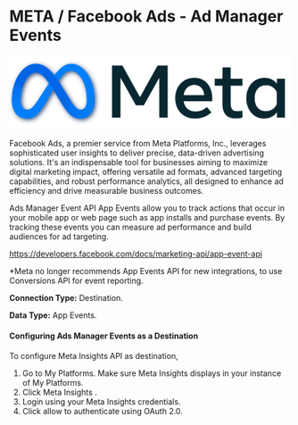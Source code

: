# META / Facebook Ads - Ad Manager Events

![](<.gitbook/assets/image (14).png>)

Facebook Ads, a premier service from Meta Platforms, Inc., leverages sophisticated user insights to deliver precise, data-driven advertising solutions. It's an indispensable tool for businesses aiming to maximize digital marketing impact, offering versatile ad formats, advanced targeting capabilities, and robust performance analytics, all designed to enhance ad efficiency and drive measurable business outcomes.

Ads Manager Event API App Events allow you to track actions that occur in your mobile app or web page such as app installs and purchase events. By tracking these events you can measure ad performance and build audiences for ad targeting.

[https://dev](https://developers.facebook.com/docs/marketing-api/app-event-api)[elopers.facebook.com/docs/marketing-api/app-event-api](https://developers.facebook.com/docs/marketing-api/app-event-api)&#x20;

\*Meta no longer recommends App Events API for new integrations, to use Conversions API for event reporting.&#x20;

**Connection Type:** Destination.

**Data Type:** App Events.

#### Configuring Ads Manager Events as a Destination

To configure Meta Insights API as destination,

1. Go to My Platforms. Make sure Meta Insights displays in your instance of My Platforms.
2. Click Meta Insights .
3. Login using your Meta Insights credentials.
4. Click allow to authenticate using OAuth 2.0.

